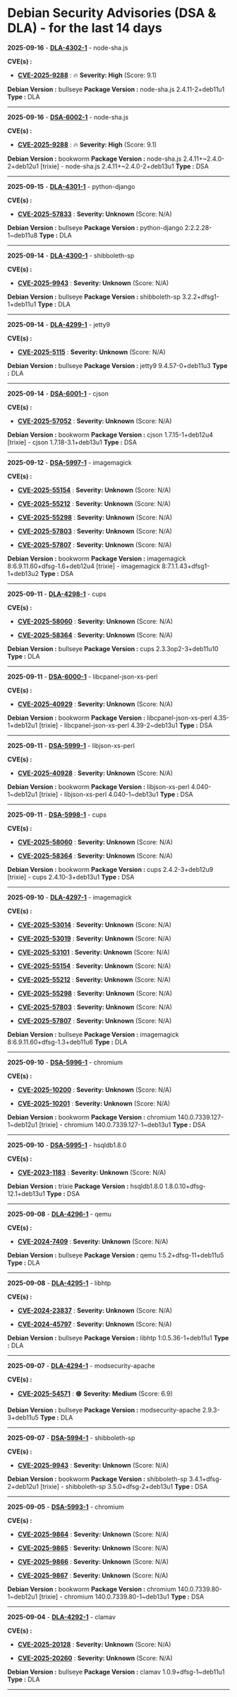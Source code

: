 # Debian Security Advisories (DSA & DLA) - for the last 14 days

**2025-09-16** - **[DLA-4302-1](https://security-tracker.debian.org/tracker/DLA-4302-1)** - node-sha.js

**CVE(s) :**
- **[CVE-2025-9288](https://www.cve.org/CVERecord?id=CVE-2025-9288)** : 🔥 **Severity: High** (Score: 9.1)

**Debian Version :** bullseye
 **Package Version :** node-sha.js 2.4.11-2+deb11u1
 **Type :** DLA

------------------------------

**2025-09-16** - **[DSA-6002-1](https://security-tracker.debian.org/tracker/DSA-6002-1)** - node-sha.js

**CVE(s) :**
- **[CVE-2025-9288](https://www.cve.org/CVERecord?id=CVE-2025-9288)** : 🔥 **Severity: High** (Score: 9.1)

**Debian Version :** bookworm
 **Package Version :** node-sha.js 2.4.11+~2.4.0-2+deb12u1 	[trixie] - node-sha.js 2.4.11+~2.4.0-2+deb13u1
 **Type :** DSA

------------------------------

**2025-09-15** - **[DLA-4301-1](https://security-tracker.debian.org/tracker/DLA-4301-1)** - python-django

**CVE(s) :**
- **[CVE-2025-57833](https://www.cve.org/CVERecord?id=CVE-2025-57833)** : **Severity: Unknown** (Score: N/A)

**Debian Version :** bullseye
 **Package Version :** python-django 2:2.2.28-1~deb11u8
 **Type :** DLA

------------------------------

**2025-09-14** - **[DLA-4300-1](https://security-tracker.debian.org/tracker/DLA-4300-1)** - shibboleth-sp

**CVE(s) :**
- **[CVE-2025-9943](https://www.cve.org/CVERecord?id=CVE-2025-9943)** : **Severity: Unknown** (Score: N/A)

**Debian Version :** bullseye
 **Package Version :** shibboleth-sp 3.2.2+dfsg1-1+deb11u1
 **Type :** DLA

------------------------------

**2025-09-14** - **[DLA-4299-1](https://security-tracker.debian.org/tracker/DLA-4299-1)** - jetty9

**CVE(s) :**
- **[CVE-2025-5115](https://www.cve.org/CVERecord?id=CVE-2025-5115)** : **Severity: Unknown** (Score: N/A)

**Debian Version :** bullseye
 **Package Version :** jetty9 9.4.57-0+deb11u3
 **Type :** DLA

------------------------------

**2025-09-14** - **[DSA-6001-1](https://security-tracker.debian.org/tracker/DSA-6001-1)** - cjson

**CVE(s) :**
- **[CVE-2025-57052](https://www.cve.org/CVERecord?id=CVE-2025-57052)** : **Severity: Unknown** (Score: N/A)

**Debian Version :** bookworm
 **Package Version :** cjson 1.7.15-1+deb12u4 	[trixie] - cjson 1.7.18-3.1+deb13u1
 **Type :** DSA

------------------------------

**2025-09-12** - **[DSA-5997-1](https://security-tracker.debian.org/tracker/DSA-5997-1)** - imagemagick

**CVE(s) :**
- **[CVE-2025-55154](https://www.cve.org/CVERecord?id=CVE-2025-55154)** : **Severity: Unknown** (Score: N/A)

- **[CVE-2025-55212](https://www.cve.org/CVERecord?id=CVE-2025-55212)** : **Severity: Unknown** (Score: N/A)

- **[CVE-2025-55298](https://www.cve.org/CVERecord?id=CVE-2025-55298)** : **Severity: Unknown** (Score: N/A)

- **[CVE-2025-57803](https://www.cve.org/CVERecord?id=CVE-2025-57803)** : **Severity: Unknown** (Score: N/A)

- **[CVE-2025-57807](https://www.cve.org/CVERecord?id=CVE-2025-57807)** : **Severity: Unknown** (Score: N/A)

**Debian Version :** bookworm
 **Package Version :** imagemagick 8:6.9.11.60+dfsg-1.6+deb12u4 	[trixie] - imagemagick 8:7.1.1.43+dfsg1-1+deb13u2
 **Type :** DSA

------------------------------

**2025-09-11** - **[DLA-4298-1](https://security-tracker.debian.org/tracker/DLA-4298-1)** - cups

**CVE(s) :**
- **[CVE-2025-58060](https://www.cve.org/CVERecord?id=CVE-2025-58060)** : **Severity: Unknown** (Score: N/A)

- **[CVE-2025-58364](https://www.cve.org/CVERecord?id=CVE-2025-58364)** : **Severity: Unknown** (Score: N/A)

**Debian Version :** bullseye
 **Package Version :** cups 2.3.3op2-3+deb11u10
 **Type :** DLA

------------------------------

**2025-09-11** - **[DSA-6000-1](https://security-tracker.debian.org/tracker/DSA-6000-1)** - libcpanel-json-xs-perl

**CVE(s) :**
- **[CVE-2025-40929](https://www.cve.org/CVERecord?id=CVE-2025-40929)** : **Severity: Unknown** (Score: N/A)

**Debian Version :** bookworm
 **Package Version :** libcpanel-json-xs-perl 4.35-1+deb12u1 	[trixie] - libcpanel-json-xs-perl 4.39-2~deb13u1
 **Type :** DSA

------------------------------

**2025-09-11** - **[DSA-5999-1](https://security-tracker.debian.org/tracker/DSA-5999-1)** - libjson-xs-perl

**CVE(s) :**
- **[CVE-2025-40928](https://www.cve.org/CVERecord?id=CVE-2025-40928)** : **Severity: Unknown** (Score: N/A)

**Debian Version :** bookworm
 **Package Version :** libjson-xs-perl 4.040-1~deb12u1 	[trixie] - libjson-xs-perl 4.040-1~deb13u1
 **Type :** DSA

------------------------------

**2025-09-11** - **[DSA-5998-1](https://security-tracker.debian.org/tracker/DSA-5998-1)** - cups

**CVE(s) :**
- **[CVE-2025-58060](https://www.cve.org/CVERecord?id=CVE-2025-58060)** : **Severity: Unknown** (Score: N/A)

- **[CVE-2025-58364](https://www.cve.org/CVERecord?id=CVE-2025-58364)** : **Severity: Unknown** (Score: N/A)

**Debian Version :** bookworm
 **Package Version :** cups 2.4.2-3+deb12u9 	[trixie] - cups 2.4.10-3+deb13u1
 **Type :** DSA

------------------------------

**2025-09-10** - **[DLA-4297-1](https://security-tracker.debian.org/tracker/DLA-4297-1)** - imagemagick

**CVE(s) :**
- **[CVE-2025-53014](https://www.cve.org/CVERecord?id=CVE-2025-53014)** : **Severity: Unknown** (Score: N/A)

- **[CVE-2025-53019](https://www.cve.org/CVERecord?id=CVE-2025-53019)** : **Severity: Unknown** (Score: N/A)

- **[CVE-2025-53101](https://www.cve.org/CVERecord?id=CVE-2025-53101)** : **Severity: Unknown** (Score: N/A)

- **[CVE-2025-55154](https://www.cve.org/CVERecord?id=CVE-2025-55154)** : **Severity: Unknown** (Score: N/A)

- **[CVE-2025-55212](https://www.cve.org/CVERecord?id=CVE-2025-55212)** : **Severity: Unknown** (Score: N/A)

- **[CVE-2025-55298](https://www.cve.org/CVERecord?id=CVE-2025-55298)** : **Severity: Unknown** (Score: N/A)

- **[CVE-2025-57803](https://www.cve.org/CVERecord?id=CVE-2025-57803)** : **Severity: Unknown** (Score: N/A)

- **[CVE-2025-57807](https://www.cve.org/CVERecord?id=CVE-2025-57807)** : **Severity: Unknown** (Score: N/A)

**Debian Version :** bullseye
 **Package Version :** imagemagick 8:6.9.11.60+dfsg-1.3+deb11u6
 **Type :** DLA

------------------------------

**2025-09-10** - **[DSA-5996-1](https://security-tracker.debian.org/tracker/DSA-5996-1)** - chromium

**CVE(s) :**
- **[CVE-2025-10200](https://www.cve.org/CVERecord?id=CVE-2025-10200)** : **Severity: Unknown** (Score: N/A)

- **[CVE-2025-10201](https://www.cve.org/CVERecord?id=CVE-2025-10201)** : **Severity: Unknown** (Score: N/A)

**Debian Version :** bookworm
 **Package Version :** chromium 140.0.7339.127-1~deb12u1 	[trixie] - chromium 140.0.7339.127-1~deb13u1
 **Type :** DSA

------------------------------

**2025-09-10** - **[DSA-5995-1](https://security-tracker.debian.org/tracker/DSA-5995-1)** - hsqldb1.8.0

**CVE(s) :**
- **[CVE-2023-1183](https://www.cve.org/CVERecord?id=CVE-2023-1183)** : **Severity: Unknown** (Score: N/A)

**Debian Version :** trixie
 **Package Version :** hsqldb1.8.0 1.8.0.10+dfsg-12.1+deb13u1
 **Type :** DSA

------------------------------

**2025-09-08** - **[DLA-4296-1](https://security-tracker.debian.org/tracker/DLA-4296-1)** - qemu

**CVE(s) :**
- **[CVE-2024-7409](https://www.cve.org/CVERecord?id=CVE-2024-7409)** : **Severity: Unknown** (Score: N/A)

**Debian Version :** bullseye
 **Package Version :** qemu 1:5.2+dfsg-11+deb11u5
 **Type :** DLA

------------------------------

**2025-09-08** - **[DLA-4295-1](https://security-tracker.debian.org/tracker/DLA-4295-1)** - libhtp

**CVE(s) :**
- **[CVE-2024-23837](https://www.cve.org/CVERecord?id=CVE-2024-23837)** : **Severity: Unknown** (Score: N/A)

- **[CVE-2024-45797](https://www.cve.org/CVERecord?id=CVE-2024-45797)** : **Severity: Unknown** (Score: N/A)

**Debian Version :** bullseye
 **Package Version :** libhtp 1:0.5.36-1+deb11u1
 **Type :** DLA

------------------------------

**2025-09-07** - **[DLA-4294-1](https://security-tracker.debian.org/tracker/DLA-4294-1)** - modsecurity-apache

**CVE(s) :**
- **[CVE-2025-54571](https://www.cve.org/CVERecord?id=CVE-2025-54571)** : 🟠 **Severity: Medium** (Score: 6.9)

**Debian Version :** bullseye
 **Package Version :** modsecurity-apache 2.9.3-3+deb11u5
 **Type :** DLA

------------------------------

**2025-09-07** - **[DSA-5994-1](https://security-tracker.debian.org/tracker/DSA-5994-1)** - shibboleth-sp

**CVE(s) :**
- **[CVE-2025-9943](https://www.cve.org/CVERecord?id=CVE-2025-9943)** : **Severity: Unknown** (Score: N/A)

**Debian Version :** bookworm
 **Package Version :** shibboleth-sp 3.4.1+dfsg-2+deb12u1 	[trixie] - shibboleth-sp 3.5.0+dfsg-2+deb13u1
 **Type :** DSA

------------------------------

**2025-09-05** - **[DSA-5993-1](https://security-tracker.debian.org/tracker/DSA-5993-1)** - chromium

**CVE(s) :**
- **[CVE-2025-9864](https://www.cve.org/CVERecord?id=CVE-2025-9864)** : **Severity: Unknown** (Score: N/A)

- **[CVE-2025-9865](https://www.cve.org/CVERecord?id=CVE-2025-9865)** : **Severity: Unknown** (Score: N/A)

- **[CVE-2025-9866](https://www.cve.org/CVERecord?id=CVE-2025-9866)** : **Severity: Unknown** (Score: N/A)

- **[CVE-2025-9867](https://www.cve.org/CVERecord?id=CVE-2025-9867)** : **Severity: Unknown** (Score: N/A)

**Debian Version :** bookworm
 **Package Version :** chromium 140.0.7339.80-1~deb12u1 	[trixie] - chromium 140.0.7339.80-1~deb13u1
 **Type :** DSA

------------------------------

**2025-09-04** - **[DLA-4292-1](https://security-tracker.debian.org/tracker/DLA-4292-1)** - clamav

**CVE(s) :**
- **[CVE-2025-20128](https://www.cve.org/CVERecord?id=CVE-2025-20128)** : **Severity: Unknown** (Score: N/A)

- **[CVE-2025-20260](https://www.cve.org/CVERecord?id=CVE-2025-20260)** : **Severity: Unknown** (Score: N/A)

**Debian Version :** bullseye
 **Package Version :** clamav 1.0.9+dfsg-1~deb11u1
 **Type :** DLA

------------------------------

